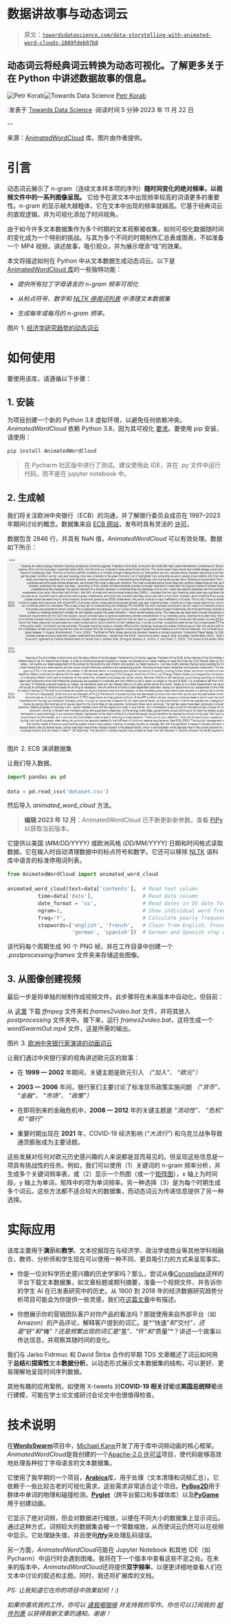 # 数据讲故事与动态词云

> 原文：[`towardsdatascience.com/data-storytelling-with-animated-word-clouds-1889fdeb97b8`](https://towardsdatascience.com/data-storytelling-with-animated-word-clouds-1889fdeb97b8)

## 动态词云将经典词云转换为动态可视化。了解更多关于在 Python 中讲述数据故事的信息。

[](https://petrkorab.medium.com/?source=post_page-----1889fdeb97b8--------------------------------)![Petr Korab](https://petrkorab.medium.com/?source=post_page-----1889fdeb97b8--------------------------------)[](https://towardsdatascience.com/?source=post_page-----1889fdeb97b8--------------------------------)![Towards Data Science](https://towardsdatascience.com/?source=post_page-----1889fdeb97b8--------------------------------) [Petr Korab](https://petrkorab.medium.com/?source=post_page-----1889fdeb97b8--------------------------------)

·发表于 [Towards Data Science](https://towardsdatascience.com/?source=post_page-----1889fdeb97b8--------------------------------) ·阅读时间 5 分钟·2023 年 11 月 22 日

--

来源：[AnimatedWordCloud](https://pypi.org/project/AnimatedWordCloud) 库。图片由作者提供。

# 引言

动态词云展示了 n-gram（连续文本样本项的序列）**随时间变化的绝对频率，以视频文件中的一系列图像呈现。** 它给予在源文本中出现频率较高的词语更多的重要性。n-gram 的显示越大越粗体，它在文本中出现的频率就越高。它基于经典词云的直观逻辑，并为可视化添加了时间视角。

由于如今许多文本数据集作为多个时期的文本观察被收集，如何可视化数据随时间的变化成为一个特别的挑战。与其为多个不同的时期制作汇总表或图表，不如准备一个 MP4 视频，讲述故事，吸引观众，并为展示增添“哇”的效果。

本文将描述如何在 Python 中从文本数据生成动态词云。以下是[AnimatedWordCloud 库](https://pypi.org/project/AnimatedWordCloud/)的一些独特功能：

+   *提供所有拉丁字母语言的 n-gram 频率可视化*

+   *从标点符号、数字和* [*NLTK 停用词列表*](https://pythonspot.com/nltk-stop-words/) *中清理文本数据集*

+   *生成每年或每月的 n-gram 频率。*

图片 1\. [经济学研究趋势的动态词云](https://www.youtube.com/watch?v=-2gH7Xfn0AI)

# 如何使用

要使用该库，请遵循以下步骤：

## 1\. 安装

为项目创建一个新的 Python 3.8 虚拟环境，以避免任何依赖冲突。*AnimatedWordCloud* 依赖 Python 3.8，因为其可视化 [要求](https://github.com/PetrKorab/Animated-Word-Cloud/blob/main/requirements.txt)。要使用 pip 安装，请使用：

```py
pip install AnimatedWordCloud
```

> 在 Pycharm 社区版中进行了测试。建议使用此 IDE，并在 .py 文件中运行代码，而不是在 jupyter notebook 中。

## 2\. 生成帧

我们将关注欧洲中央银行（ECB）的沟通，并了解银行委员会成员在 1997–2023 年期间讨论的概念。数据集来自 [ECB 网站](https://www.ecb.europa.eu/press/key/html/downloads.en.html)，发布时具有灵活的 [许可](https://www.ecb.europa.eu/services/using-our-site/disclaimer/html/index.en.html#c)。

数据包含 2846 行，并具有 NaN 值，*AnimatedWordCloud* 可以有效处理。数据如下所示：

![](img/968f896747f01a99067b792d2baae2d1.png)

图片 2\. ECB 演讲数据集

让我们导入数据。

```py
import pandas as pd

data = pd.read_csv('dataset.csv')
```

然后导入 *animated_word_cloud* 方法。

> **编辑 2023 年 12 月**：AnimatedWordCloud 已不断更新新参数。查看 [PiPy](https://pypi.org/project/AnimatedWordCloud/) 以获取当前版本。

它提供以美国 (*MM/DD/YYYY)* 或欧洲风格 (*DD/MM/YYYY)* 日期和时间格式读取数据。它在输入时自动清理数据中的标点符号和数字。它还可以移除 [NLTK](https://www.nltk.org/) 语料库中语言的标准停用词列表。

```py
from AnimatedWordCloud import animated_word_cloud

animated_word_cloud(text=data['contents'],  # Read text column
          time=data['date'],                # Read date column
          date_format = 'us',               # Read dates in US date format
          ngram=1,                          # Show individual word frequencies
          freq='Y',                         # Calculate yearly frequencies
          stopwords=['english', 'french',   # Clean from English, French,
                     'german', 'spanish'])  # German and Spanish stop words
```

该代码每个周期生成 90 个 PNG 帧，并在工作目录中创建一个 *.postprocessing/frames* 文件夹来存储这些图像。

## 3\. 从图像创建视频

最后一步是将单独的帧制作成视频文件。此步骤将在未来版本中自动化，但目前：

从 [这里](https://github.com/thisIsMikeKane/WordSwarm/tree/master/3-Postprocessing) 下载 *ffmpeg* 文件夹和 *frames2video.bat* 文件，并将其放入 *postprocessing* 文件夹中。接下来，运行 *frames2video.bat*，这将生成一个 *wordSwarmOut.mp4* 文件，这是所需的输出。

图片 3\. [欧洲中央银行家演讲的动画词云](https://www.youtube.com/watch?v=oOgEpGtsJaI)

让我们通过中央银行家的视角讲述欧元区的故事：

+   在 **1999 — 2002** 年期间，关键主题是欧元引入 *（“加入”、 “欧元”）*

+   **2003 — 2006** 年间，银行家们主要讨论了标准货币政策实施问题 *（“货币”、 “金融”、 “市场”、 “政策”）*

+   在即将到来的金融危机中，**2008 — 2012** 年的关键主题是 *“流动性”、 “危机” 和 “银行”*

+   重要时期出现在 **2021** 年，COVID-19 经济影响 (*“大流行”*) 和乌克兰战争导致通货膨胀成为主要话题。

这些发展对任何对欧元历史感兴趣的人来说都是显而易见的。但呈现这些信息是一项具有挑战性的任务。例如，我们可以使用（1）关键词的 n-gram 频率分析，并生成多个关键词频率表，或（2）显示一个热图（或一个[矩阵图](https://www.betterevaluation.org/methods-approaches/methods/matrix-chart#:~:text=A%20matrix%20chart%20shows%20relationships%20between%20two%20or,a%20crosstabulation%20that%20divides%20data%20between%20the%20variables.)），x 轴上为时间段，y 轴上为单词，矩阵中的项为单词频率。另一种选择（3）是为每个时期生成多个词云。这些方法都不适合较大的数据集，而动态词云为传递信息提供了另一种选择。

# 实际应用

该库主要用于**演示**和**教学**。文本挖掘现在与经济学、政治学或商业等其他学科相融合，教师、分析师和学生现在可以使用一种不同、更具吸引力的方式来呈现事实。

+   你是一位对科学历史感兴趣的历史学家吗？那么，尝试从像[Constellate](https://www.constellate.org)这样的平台下载文本数据集，如文章标题或期刊摘要，准备一个视频文件，并告诉你的学生 AI 在已发表研究中的历史。从 1900 到 2018 年的经济数据研究趋势分析项目可能会为你提供一些灵感，我们在[这篇文章](https://python.plainenglish.io/animated-word-cloud-a-novel-way-for-the-visualization-of-word-frequencies-6505418acbb3)中有描述。

+   你想展示你的营销团队客户对你产品的看法吗？那就使用来自外部平台（如 Amazon）的产品评论，解释客户提到的词汇。是*“快速”*和*“交付”*，还是*“好”*和*“棒”*？还是频繁出现的词汇是*“差”*、*“坏”*和*“质量”*？讲述一个故事以传达信息，并观察其随时间的变化。

我们与 Jarko Fidrmuc 和 David Štrba 合作的早期 TDS 文章概述了词云如何用于**总结**和**探索性**文本**数据分析**。以动态形式展示文本数据集的结构，可以更好、更易理解地呈现时间序列数据。

其他有趣的应用案例，如使用 X-tweets 对**COVID-19 相关讨论**或**美国总统辩论**进行建模，可能在学士论文或研讨会论文中也很值得检查。

# 技术说明

在[**WordsSwarm**](https://github.com/thisIsMikeKane/WordSwarm)项目中，[Michael Kane](https://github.com/thisIsMikeKane)开发了用于库中词频动画的核心框架。*AnimatedWordCloud*是我创建的一个[Apache-2.0 许可证](https://github.com/PetrKorab/Animated-Word-Cloud)项目，使代码能够高效地处理各种拉丁字母语言的文本数据集。

它使用了我早期的一个项目，[𝐀𝐫𝐚𝐛𝐢𝐜𝐚](https://pypi.org/project/arabica/)库，用于处理（文本清理和词频汇总）。它依赖于一些比较古老的可视化需求，这些需求非常适合这个项目。[**PyBox2D**](https://pypi.org/project/Box2D/)用于群体中单词的物理和碰撞检测。[**Pyglet**](https://pypi.org/project/pyglet/)（跨平台窗口和多媒体库）以及[**PyGame**](https://pypi.org/project/pygame/)用于创建动画。

它显示了绝对词频，但会对数据进行缩放，以便在不同大小的数据集上显示词云。通过这种方式，词频较大的数据集会被一个常数缩放，从而使词云仍然可以在视频中显示。它处理缺失值，并且使用[***ftfy***](https://pypi.org/project/ftfy)来处理乱码错误。

另一方面，*AnimatedWordCloud*可能在 Jupyter Notebook 和其他 IDE（如 Pycharm）中运行时会遇到困难。我将在下一个版本中查看这些不足之处。在未来的版本中，*AnimatedWordCloud*还将提供**双字频率**，以便更详细地查看人们在文本中讨论的叙述和主题。同时，我还将扩展库的文档。

*PS: 让我知道它在你的项目中效果如何！:)*

*如果你喜欢我的工作，你可以* [*请我喝咖啡*](https://www.buymeacoffee.com/petrkorab) *并支持我的写作。你也可以订阅我的* [*邮件列表*](https://medium.com/subscribe/@petrkorab) *以获得我新文章的通知。谢谢！*

